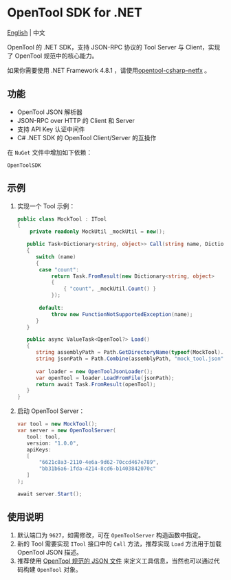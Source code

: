 # OpenTool SDK for .NET

[English](README.md) | 中文

OpenTool 的 .NET SDK，支持 JSON-RPC 协议的 Tool Server 与 Client，实现了 OpenTool 规范中的核心能力。

如果你需要使用 .NET Framework 4.8.1 ，请使用[opentool-csharp-netfx](http://github.com/opentool-hub/opentool-csharp-netfx) 。

## 功能

* OpenTool JSON 解析器
* JSON-RPC over HTTP 的 Client 和 Server
* 支持 API Key 认证中间件
* C# .NET SDK 的 OpenTool Client/Server 的互操作

在 `NuGet` 文件中增加如下依赖：

```
OpenToolSDK
```

## 示例

1. 实现一个 Tool 示例：

   ```csharp
   public class MockTool : ITool
   {
       private readonly MockUtil _mockUtil = new();
   
      public Task<Dictionary<string, object>> Call(string name, Dictionary<string, object> arguments)
      {
         switch (name)
         {
          case "count":
              return Task.FromResult(new Dictionary<string, object>
              {
                  { "count", _mockUtil.Count() }
              });
         
          default:
              throw new FunctionNotSupportedException(name);
         }
      }
   
      public async ValueTask<OpenTool?> Load()
      {
         string assemblyPath = Path.GetDirectoryName(typeof(MockTool).Assembly.Location)!;
         string jsonPath = Path.Combine(assemblyPath, "mock_tool.json");
         
         var loader = new OpenToolJsonLoader();
         var openTool = loader.LoadFromFile(jsonPath);
         return await Task.FromResult(openTool);
      }
   }
   ```
   
2. 启动 OpenTool Server：

   ```csharp
   var tool = new MockTool();
   var server = new OpenToolServer(
      tool: tool,
      version: "1.0.0",
      apiKeys:
      [
          "6621c8a3-2110-4e6a-9d62-70ccd467e789",
          "bb31b6a6-1fda-4214-8cd6-b1403842070c"
      ]
   );
   
   await server.Start();
   ```

## 使用说明

1. 默认端口为 `9627`，如需修改，可在 `OpenToolServer` 构造函数中指定。
2. 新的 Tool 需要实现 `ITool` 接口中的 `Call` 方法，推荐实现 `Load` 方法用于加载 OpenTool JSON 描述。
3. 推荐使用 [OpenTool 规范的 JSON 文件](https://github.com/opentool-hub/opentool-spec) 来定义工具信息，当然也可以通过代码构建 `OpenTool` 对象。